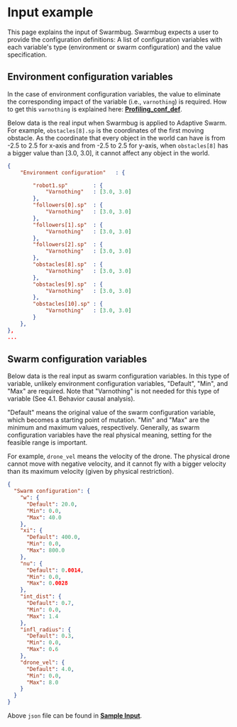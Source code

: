 # Input example

This page explains the input of Swarmbug.
Swarmbug expects a user to provide the configuration definitions: A list of configuration variables with each variable's type (environment or swarm configuration) and the value specification.

## Environment configuration variables

In the case of environment configuration variables, the value to eliminate the corresponding impact of the variable (i.e., `varnothing`) is required. How to get this `varnothing` is explained here: **[Profiling_conf_def](https://github.com/swarmbug/src/tree/main/Profiling_conf_def)**.

Below data is the real input when Swarmbug is applied to Adaptive Swarm. For example, `obstacles[8].sp` is the coordinates of the first moving obstacle. As the coordinate that every object in the world can have is from -2.5 to 2.5 for x-axis and from -2.5 to 2.5 for y-axis, when `obstacles[8]` has a bigger value than [3.0, 3.0], it cannot affect any object in the world.

```json
{
    "Environment configuration"   : {

        "robot1.sp"        : {
            "Varnothing"   : [3.0, 3.0]
        },
        "followers[0].sp"  : {
            "Varnothing"   : [3.0, 3.0]
        },
        "followers[1].sp"  : {
            "Varnothing"   : [3.0, 3.0]
        },
        "followers[2].sp"  : {
            "Varnothing"   : [3.0, 3.0]
        },
        "obstacles[8].sp"  : {
            "Varnothing"   : [3.0, 3.0]
        },
        "obstacles[9].sp"  : {
            "Varnothing"   : [3.0, 3.0]
        },
        "obstacles[10].sp" : {
            "Varnothing"   : [3.0, 3.0]
        }
    },
},
...
```

## Swarm configuration variables

Below data is the real input as swarm configuration variables. In this type of variable, unlikely environment configuration variables, "Default", "Min", and "Max" are required. Note that "Varnothing" is not needed for this type of variable (See 4.1. Behavior causal analysis).

"Default" means the original value of the swarm configuration variable, which becomes a starting point of mutation. "Min" and "Max" are the minimum and maximum values, respectively. Generally, as swarm configuration variables have the real physical meaning, setting for the feasible range is important.

For example, `drone_vel` means the velocity of the drone. The physical drone cannot move with negative velocity, and it cannot fly with a bigger velocity than its maximum velocity (given by physical restriction).

```json
{
  "Swarm configuration": {
    "w": {
      "Default": 20.0,
      "Min": 0.0,
      "Max": 40.0
    },
    "xi": {
      "Default": 400.0,
      "Min": 0.0,
      "Max": 800.0
    },
    "nu": {
      "Default": 0.0014,
      "Min": 0.0,
      "Max": 0.0028
    },
    "int_dist": {
      "Default": 0.7,
      "Min": 0.0,
      "Max": 1.4
    },
    "infl_radius": {
      "Default": 0.3,
      "Min": 0.0,
      "Max": 0.6
    },
    "drone_vel": {
      "Default": 4.0,
      "Min": 0.0,
      "Max": 8.0
    }
  }
}
```

Above `json` file can be found in **[Sample Input](https://github.com/swarmbug/src/tree/main/Input_Swarmbug/Sample_data)**.
